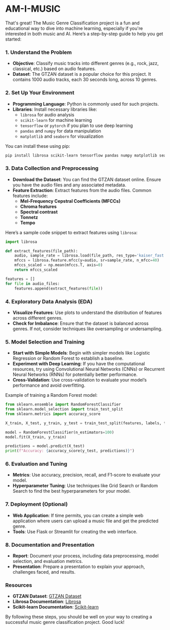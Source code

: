 # AM-I-MUSIC

That's great! The Music Genre Classification project is a fun and educational way to dive into machine learning, especially if you're interested in both music and AI. Here’s a step-by-step guide to help you get started:

### 1. **Understand the Problem**
   - **Objective**: Classify music tracks into different genres (e.g., rock, jazz, classical, etc.) based on audio features.
   - **Dataset**: The GTZAN dataset is a popular choice for this project. It contains 1000 audio tracks, each 30 seconds long, across 10 genres.

### 2. **Set Up Your Environment**
   - **Programming Language**: Python is commonly used for such projects.
   - **Libraries**: Install necessary libraries like:
     - `librosa` for audio analysis
     - `scikit-learn` for machine learning
     - `tensorflow` or `pytorch` if you plan to use deep learning
     - `pandas` and `numpy` for data manipulation
     - `matplotlib` and `seaborn` for visualization

   You can install these using pip:
   ```bash
   pip install librosa scikit-learn tensorflow pandas numpy matplotlib seaborn
   ```

### 3. **Data Collection and Preprocessing**
   - **Download the Dataset**: You can find the GTZAN dataset online. Ensure you have the audio files and any associated metadata.
   - **Feature Extraction**: Extract features from the audio files. Common features include:
     - **Mel-Frequency Cepstral Coefficients (MFCCs)**
     - **Chroma features**
     - **Spectral contrast**
     - **Tonnetz**
     - **Tempo**

   Here’s a sample code snippet to extract features using `librosa`:
   ```python
   import librosa

   def extract_features(file_path):
       audio, sample_rate = librosa.load(file_path, res_type='kaiser_fast')
       mfccs = librosa.feature.mfcc(y=audio, sr=sample_rate, n_mfcc=40)
       mfccs_scaled = np.mean(mfccs.T, axis=0)
       return mfccs_scaled

   features = []
   for file in audio_files:
       features.append(extract_features(file))
   ```

### 4. **Exploratory Data Analysis (EDA)**
   - **Visualize Features**: Use plots to understand the distribution of features across different genres.
   - **Check for Imbalance**: Ensure that the dataset is balanced across genres. If not, consider techniques like oversampling or undersampling.

### 5. **Model Selection and Training**
   - **Start with Simple Models**: Begin with simpler models like Logistic Regression or Random Forest to establish a baseline.
   - **Experiment with Deep Learning**: If you have the computational resources, try using Convolutional Neural Networks (CNNs) or Recurrent Neural Networks (RNNs) for potentially better performance.
   - **Cross-Validation**: Use cross-validation to evaluate your model’s performance and avoid overfitting.

   Example of training a Random Forest model:
   ```python
   from sklearn.ensemble import RandomForestClassifier
   from sklearn.model_selection import train_test_split
   from sklearn.metrics import accuracy_score

   X_train, X_test, y_train, y_test = train_test_split(features, labels, test_size=0.2, random_state=42)

   model = RandomForestClassifier(n_estimators=100)
   model.fit(X_train, y_train)

   predictions = model.predict(X_test)
   print(f"Accuracy: {accuracy_score(y_test, predictions)}")
   ```

### 6. **Evaluation and Tuning**
   - **Metrics**: Use accuracy, precision, recall, and F1-score to evaluate your model.
   - **Hyperparameter Tuning**: Use techniques like Grid Search or Random Search to find the best hyperparameters for your model.

### 7. **Deployment (Optional)**
   - **Web Application**: If time permits, you can create a simple web application where users can upload a music file and get the predicted genre.
   - **Tools**: Use Flask or Streamlit for creating the web interface.

### 8. **Documentation and Presentation**
   - **Report**: Document your process, including data preprocessing, model selection, and evaluation metrics.
   - **Presentation**: Prepare a presentation to explain your approach, challenges faced, and results.

### Resources
- **GTZAN Dataset**: [GTZAN Dataset](http://marsyas.info/downloads/datasets.html)
- **Librosa Documentation**: [Librosa](https://librosa.org/doc/latest/index.html)
- **Scikit-learn Documentation**: [Scikit-learn](https://scikit-learn.org/stable/)

By following these steps, you should be well on your way to creating a successful music genre classification project. Good luck!
